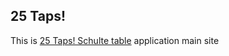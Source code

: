 ## 25 Taps!
This is [25 Taps! Schulte table](https://play.google.com/store/apps/details?id=com.anostudio.a25taps) application main site
